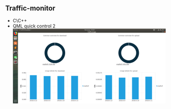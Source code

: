 ## Traffic-monitor
* C\С++
* QML quick control 2
![alt text](https://github.com/54markov/QT-projects/blob/master/Traffic-Monitor/pictures/sample.png)
